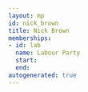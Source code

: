 ```yaml
---
layout: mp
id: nick_brown
title: Nick Brown
memberships:
- id: lab
  name: Labour Party
  start: 
  end: 
autogenerated: true
---
```

